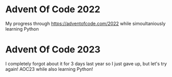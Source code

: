 # Advent Of Code 2022
My progress through https://adventofcode.com/2022 while simoultaniously learning Python

# Advent Of Code 2023
I completely forgot about it for 3 days last year so I just gave up, but let's try again!
AOC23 while also learning Python!